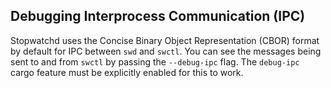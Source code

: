 ## Debugging Interprocess Communication (IPC)

Stopwatchd uses the Concise Binary Object Representation (CBOR) format by default for IPC between `swd` and `swctl`. You can see the messages being sent to and from `swctl` by passing the `--debug-ipc` flag. The `debug-ipc` cargo feature must be explicitly enabled for this to work.
